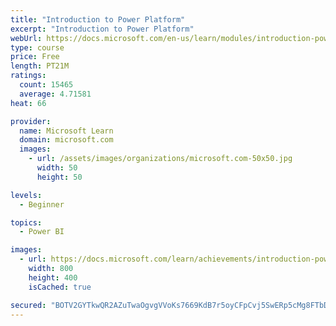```yaml
---
title: "Introduction to Power Platform"
excerpt: "Introduction to Power Platform"
webUrl: https://docs.microsoft.com/en-us/learn/modules/introduction-power-platform/
type: course
price: Free
length: PT21M
ratings:
  count: 15465
  average: 4.71581
heat: 66

provider:
  name: Microsoft Learn
  domain: microsoft.com
  images:
    - url: /assets/images/organizations/microsoft.com-50x50.jpg
      width: 50
      height: 50

levels:
  - Beginner

topics:
  - Power BI

images:
  - url: https://docs.microsoft.com/learn/achievements/introduction-power-platform-social.png
    width: 800
    height: 400
    isCached: true

secured: "BOTV2GYTkwQR2AZuTwaOgvgVVoKs7669KdB7r5oyCFpCvj5SwERp5cMg8FTbD396tGjzzhSOD6tTyCrl4c5gBxcx/GOwMRzmFvpsudKbYM9HfQBvfZJn51GydrHWVXxyUTNVAKclf50ZL0a3cmrXdNvfcrdwxmg/9lhDVy8aVbP6oIxH4NeZlZ6PMAOYZKh8O3L+PGiPm58HUBzsku4oP81MuRzKctk8hDXq6XspTogdSYrRy7zHBdoKN5J6V8QNs06qUjXaaEjyFb1aGZ//P4BHZa2TOnk1Kz1xPeagu48dhVX8ijxpOrgNZ0Q8/5eXaH1YI9LOuyc5D6k0QoDPgwMWYUP4qF3kV2Oci4XZ1g1rnaY36+VjT/ccHS1SfUzkVwyAJd1g19NKnUddkkLl5Y30epcFU2jfOLWxPDVp01m+9WvPFt3WuTsDIGZ2R7OF;KX4OZycpDIrSZIyqpNhAMQ=="
---
```


